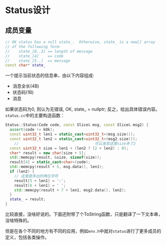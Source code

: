 # Status设计
## 成员变量
```C++ {.line-numbers}
// OK status has a null state_.  Otherwise, state_ is a new[] array
// of the following form:
//    state_[0..3] == length of message
//    state_[4]    == code
//    state_[5..]  == message
const char* state_
```
一个提示当前状态的信息串，由以下内容组成:

- 消息全长(4B)
- 状态码(1B)
- 消息

如果状态码为0, 则认为无错误, OK, state_ = nullptr;  反之，给出具体错误内容。  
`status.cc`中的主要构造函数：
```C++
Status::Status(Code code, const Slice& msg, const Slice& msg2) {
  assert(code != kOk);
  const uint32_t len1 = static_cast<uint32_t>(msg.size());
  const uint32_t len2 = static_cast<uint32_t>(msg2.size());
    //                                  可以发现这里size多了2
  const uint32_t size = len1 + (len2 ? (2 + len2) : 0);
  char* result = new char[size + 5];
  std::memcpy(result, &size, sizeof(size));
  result[4] = static_cast<char>(code);
  std::memcpy(result + 5, msg.data(), len1);
  if (len2) {
    // 这里是多出的两位字符
    result[5 + len1] = ':';
    result[6 + len1] = ' ';
    std::memcpy(result + 7 + len1, msg2.data(), len2);
  }
  state_ = result;
}
```
比较直接，没啥好说的。下面还附带了个ToString函数，只是翻译了一下文本串，没啥特殊的。

但是在各个不同的地方有不同的应用，例如`env.h`中就对`status`进行了更多成员的定义，包括各类操作。

